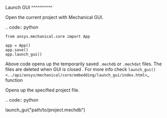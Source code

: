 Launch GUI
^^^^^^^^^^

Open the current project with Mechanical GUI.

.. code:: python

    from ansys.mechanical.core import App

    app = App()
    app.save()
    app.launch_gui()

Above code opens up the temporarily saved ``.mechdb`` or ``.mechdat`` files.
The files are deleted when GUI is closed . For more info check
`launch_gui() <../api/ansys/mechanical/core/embedding/launch_gui/index.html>`_ function

Opens up the specified project file.

.. code:: python

  launch_gui("path/to/project.mechdb")
